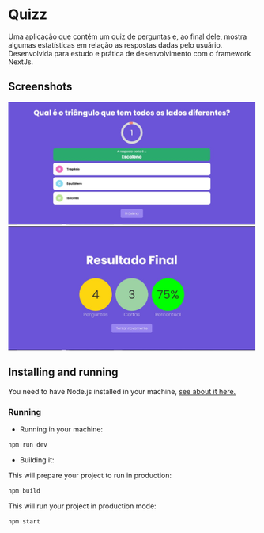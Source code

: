 # Quizz
Uma aplicação que contém um quiz de perguntas e, ao final dele, mostra algumas estatísticas em relação as respostas dadas pelo usuário. Desenvolvida para estudo e prática de desenvolvimento com o framework NextJs.

## Screenshots

<img src="https://github.com/SamillyNunes/quizz/blob/main/assets/readme/quiz.jpg" width="500px" />
<img src="https://github.com/SamillyNunes/quizz/blob/main/assets/readme/results.jpg" width="500px" />

## Installing and running

You need to have Node.js installed in your machine, <a href="https://nodejs.org/en">see about it here.</a>

### Running

- Running in your machine:

```bash
npm run dev
```

 - Building it:

This will prepare your project to run in production:
 ```bash
npm build
```

This will run your project in production mode:
```bash
npm start
```
